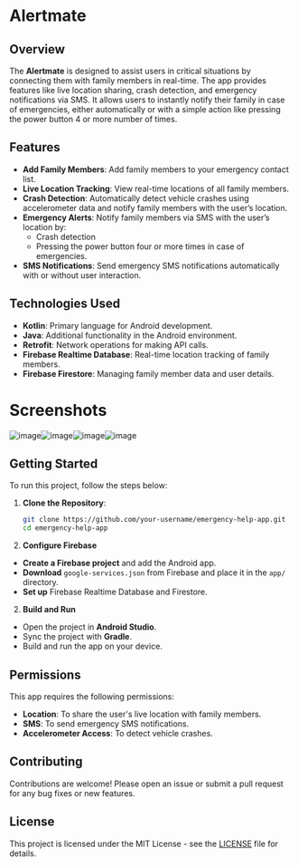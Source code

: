 # Alertmate

## Overview
The **Alertmate** is designed to assist users in critical situations by connecting them with family members in real-time. The app provides features like live location sharing, crash detection, and emergency notifications via SMS. It allows users to instantly notify their family in case of emergencies, either automatically or with a simple action like pressing the power button 4 or more number of times.

## Features
- **Add Family Members**: Add family members to your emergency contact list.
- **Live Location Tracking**: View real-time locations of all family members.
- **Crash Detection**: Automatically detect vehicle crashes using accelerometer data and notify family members with the user’s location.
- **Emergency Alerts**: Notify family members via SMS with the user’s location by:
  - Crash detection
  - Pressing the power button four or more times in case of emergencies.
- **SMS Notifications**: Send emergency SMS notifications automatically with or without user interaction.

## Technologies Used
- **Kotlin**: Primary language for Android development.
- **Java**: Additional functionality in the Android environment.
- **Retrofit**: Network operations for making API calls.
- **Firebase Realtime Database**: Real-time location tracking of family members.
- **Firebase Firestore**: Managing family member data and user details.

# Screenshots 




![image](https://github.com/user-attachments/assets/a4a192d8-c75d-4256-96c9-ca27f67ca132)![image](https://github.com/user-attachments/assets/f6446d47-0428-4ad0-be30-342f829a9b5a)![image](https://github.com/user-attachments/assets/13938e1e-d533-4b31-a1dc-39cd4175bf66)![image](https://github.com/user-attachments/assets/a0d51476-67a0-4609-bc1c-dabc8c4e1387)





## Getting Started
To run this project, follow the steps below:

1. **Clone the Repository**:
   ```bash
   git clone https://github.com/your-username/emergency-help-app.git
   cd emergency-help-app
2.  **Configure Firebase**

 - **Create a Firebase project** and add the Android app.
 -  **Download** `google-services.json` from Firebase and place it in the `app/` directory.
 -  **Set up** Firebase Realtime Database and Firestore.

2.  **Build and Run**

  - Open the project in **Android Studio**.
  - Sync the project with **Gradle**.
  - Build and run the app on your device.

## Permissions
This app requires the following permissions:
- **Location**: To share the user's live location with family members.
- **SMS**: To send emergency SMS notifications.
- **Accelerometer Access**: To detect vehicle crashes.


## Contributing
Contributions are welcome! Please open an issue or submit a pull request for any bug fixes or new features.

## License
This project is licensed under the MIT License - see the [LICENSE](LICENSE) file for details.
   
   
